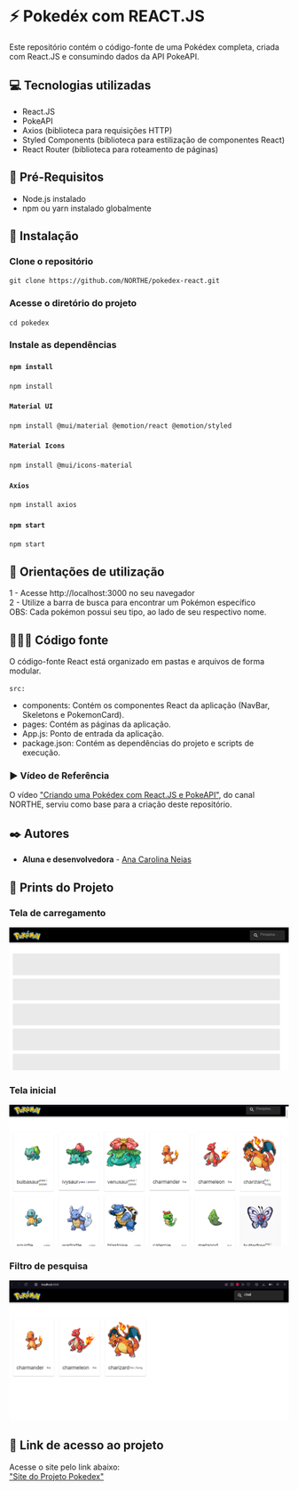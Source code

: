 # ⚡ Pokedéx com REACT.JS

Este repositório contém o código-fonte de uma Pokédex completa, criada com React.JS e consumindo dados da API PokeAPI.

## 💻 Tecnologias utilizadas

* React.JS
* PokeAPI
* Axios (biblioteca para requisições HTTP)
* Styled Components (biblioteca para estilização de componentes React)
* React Router (biblioteca para roteamento de páginas)

## 📜 Pré-Requisitos

* Node.js instalado
* npm ou yarn instalado globalmente

## 🔧 Instalação
### Clone o repositório
```
git clone https://github.com/NORTHE/pokedex-react.git
```

### Acesse o diretório do projeto
```
cd pokedex
```

### Instale as dependências
#### `npm install`
```
npm install
```

#### `Material UI`
```
npm install @mui/material @emotion/react @emotion/styled
```

#### `Material Icons`
```
npm install @mui/icons-material
```

#### `Axios`
```
npm install axios
```

#### `npm start`
```
npm start
```

## 🔎 Orientações de utilização

1 - Acesse http://localhost:3000 no seu navegador\
2 - Utilize a barra de busca para encontrar um Pokémon específico\
OBS: Cada pokémon possui seu tipo, ao lado de seu respectivo nome.

## 👩🏻‍💻 Código fonte

O código-fonte React está organizado em pastas e arquivos de forma modular.

`src:`
* components: Contém os componentes React da aplicação (NavBar, Skeletons e PokemonCard).
* pages: Contém as páginas da aplicação.
* App.js: Ponto de entrada da aplicação.
* package.json: Contém as dependências do projeto e scripts de execução.

### ▶️ Vídeo de Referência

O vídeo ["Criando uma Pokédex com React.JS e PokeAPI"](https://www.youtube.com/watch?v=dqMae44pEVk), do canal NORTHE, serviu como base para a criação deste repositório.

## ✒️ Autores

* **Aluna e desenvolvedora** -  [Ana Carolina Neias](https://github.com/carosla)

## 📸 Prints do Projeto 
### Tela de carregamento
![](https://github.com/carosla/Projeto_API/blob/main/public/assets/Carregamento.png?raw=true)

### Tela inicial
![](https://github.com/carosla/Projeto_API/blob/main/public/assets/Inicial2.png?raw=true)

### Filtro de pesquisa
![](https://github.com/carosla/Projeto_API/blob/main/public/assets/Filtro.png?raw=true)

## 🔗 Link de acesso ao projeto
Acesse o site pelo link abaixo:\
["Site do Projeto Pokedex"](https://main--jovial-marigold-4b594c.netlify.app)







